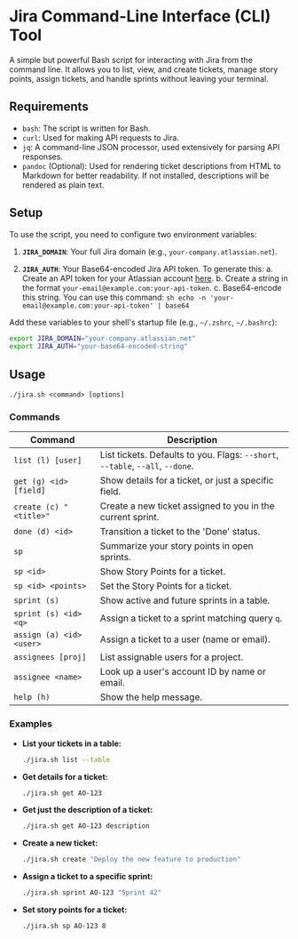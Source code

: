 # Jira Command-Line Interface (CLI) Tool

A simple but powerful Bash script for interacting with Jira from the command line. It allows you to list, view, and create tickets, manage story points, assign tickets, and handle sprints without leaving your terminal.

## Requirements

- `bash`: The script is written for Bash.
- `curl`: Used for making API requests to Jira.
- `jq`: A command-line JSON processor, used extensively for parsing API responses.
- `pandoc` (Optional): Used for rendering ticket descriptions from HTML to Markdown for better readability. If not installed, descriptions will be rendered as plain text.

## Setup

To use the script, you need to configure two environment variables:

1.  **`JIRA_DOMAIN`**: Your full Jira domain (e.g., `your-company.atlassian.net`).

2.  **`JIRA_AUTH`**: Your Base64-encoded Jira API token. To generate this:
    a.  Create an API token for your Atlassian account [here](https://id.atlassian.com/manage-profile/security/api-tokens).
    b.  Create a string in the format `your-email@example.com:your-api-token`.
    c.  Base64-encode this string. You can use this command:
        ```sh
        echo -n 'your-email@example.com:your-api-token' | base64
        ```

Add these variables to your shell's startup file (e.g., `~/.zshrc`, `~/.bashrc`):

```sh
export JIRA_DOMAIN="your-company.atlassian.net"
export JIRA_AUTH="your-base64-encoded-string"
```

## Usage

```
./jira.sh <command> [options]
```

### Commands

| Command                 | Description                                                    |
| ----------------------- | -------------------------------------------------------------- |
| `list (l) [user]`       | List tickets. Defaults to you. Flags: `--short`, `--table`, `--all`, `--done`. |
| `get (g) <id> [field]`  | Show details for a ticket, or just a specific field.           |
| `create (c) "<title>"`  | Create a new ticket assigned to you in the current sprint.     |
| `done (d) <id>`         | Transition a ticket to the 'Done' status.                      |
| `sp`                    | Summarize your story points in open sprints.                   |
| `sp <id>`               | Show Story Points for a ticket.                                |
| `sp <id> <points>`      | Set the Story Points for a ticket.                             |
| `sprint (s)`            | Show active and future sprints in a table.                     |
| `sprint (s) <id> <q>`   | Assign a ticket to a sprint matching query `q`.                |
| `assign (a) <id> <user>`| Assign a ticket to a user (name or email).                     |
| `assignees [proj]`      | List assignable users for a project.                           |
| `assignee <name>`       | Look up a user's account ID by name or email.                  |
| `help (h)`              | Show the help message.                                         |

### Examples

- **List your tickets in a table:**
  ```sh
  ./jira.sh list --table
  ```

- **Get details for a ticket:**
  ```sh
  ./jira.sh get AO-123
  ```

- **Get just the description of a ticket:**
  ```sh
  ./jira.sh get AO-123 description
  ```

- **Create a new ticket:**
  ```sh
  ./jira.sh create "Deploy the new feature to production"
  ```

- **Assign a ticket to a specific sprint:**
  ```sh
  ./jira.sh sprint AO-123 "Sprint 42"
  ```

- **Set story points for a ticket:**
  ```sh
  ./jira.sh sp AO-123 8
  ```
